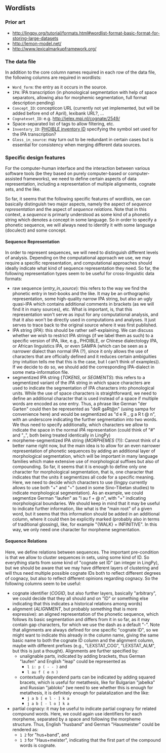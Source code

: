 ## Wordlists

### Prior art

- http://lingpy.org/tutorial/formats.html#wordlist-format-basic-format-for-storing-large-datasets
- http://lemon-model.net/
- http://www.lexicalmarkupframework.org/


### The data file

In addition to the core column names required in each row of the data file, the following columns are required in wordlists:

- `Word_form`: the entry as it occurs in the source.
- `IPA`: IPA transcription (in phonological segmentation with help of space separators, allowing also for morphemic segmentation, full format description pending) 
- `Concept_ID`: concepticon URL (currently not yet implemented, but will be added before end of April), lexibank URL?, ...
- `Cognateset_ID`: e.g. http://ielex.mpi.nl/cognate/2549/
- Space-separated list of tags to allow filtering, etc.
- `Inventory_ID`: [PHOIBLE inventory ID](http://phoible.org/inventories/view/1617) specifying the symbol set used for the IPA transcription?
- `Gloss_in_source`: may turn out to be redundant in certain cases but is essential for consistency when merging different data sources.


### Specific design features

For the computer-human interface and the interaction between various software tools (be they based on purely computer-based or computer-assisted frameworks), we need to define certain aspects of data representation, including a representation of multiple alignments, cognate sets, and the like.

So far, it seems that the following specific features of wordlists, we can basically distinguish two major aspects, namely the aspect of *sequence representation* and the aspect of *sequence relations*. Note that in this context, a *sequence* is primarly understood as some kind of a phonetic string which denotes a concept in some language. So in order to specify a phonetic sequence, we will always need to identify it with some language (doculect) and some concept.

#### Sequence Representation

In order to represent sequences, we will need to distinguish different levels of analysis. Depending on the computational approach we use, we may require a specific representation, and computational approaches should ideally indicate what kind of sequence representation they need. So far, the following representation types seem to be useful for cross-linguistic data formats:

* raw sequence (*entry_in_source*): this refers to the way we find the phonetic entry in text-books and the like. It may be an orthographic representation, some high-quality narrow IPA string, but also an ugly quasi-IPA which contains additional comments in brackets (as we will find it in many sources), etc. What is important, is, that this representation won't serve as input for any computational analysis, and that it also won't be directly used in computations and analyses. It just serves to trace back to the original source where it was first published.
* IPA string (*IPA*): this should be rather self-explaining. We can discuss whether we wish to restrict IPA strings (if we label them as such) to a specific version of IPA, like, e.g., PHOIBLE, or Chinese dialectology IPA, or African linguistics IPA, or even SAMPA (which can be seen as a narrower dialect than normal IPA (?), since it only allows the use of characters that are officially defined and it reduces certain ambiguities (my intuition tells me that this is the case, but I can't think of examples)). If we decide to do so, we should add the corresponding IPA-dialect in some meta-information file.
* segmentized IPA string (*TOKENS*, or *SEGMENTS*): this refers to a segmentized variant of the *IPA* string in which space characters are used to indicate the segmentation of IPA characters into phonological units. While the use of space characters is straightforward, we need to define an additional character that is used instead of a space if multiple words are encoded as one entry. Thus, a phrase like German "der Garten" could then be represented as "deR gaRt@n" (using sampa for convenience here) and would be segmentized as "d e R _ g a R t @ n", with an underscore indicating the further segmentation into two words. We thus need to specify additionally, which characters we allow to indicate the space in the normal *IPA* representation (could think of "#" and "_", both being treated identically in LingPy)
* morpheme-segmentized IPA string (*MORPHEMES* (?)): Cannot think of a better name right now, but the main idea is to allow for an even narrower representation of phonetic sequences by adding an additional layer of morphological segmentation, which will be important in many language families which make extensive use of morphological suffixes but also of compounding. So far, it seems that it is enough to define only one character for morphological segmentation, that is, one character that indicates that the units it segmentizes all code for a specific meaning. Here, we need to decide which characters to use (lingpy currently allows to use both "+" and "◦" (used in some Sino-Tibetan studies) to indicate morphological segmentation). As an example, we could segmentize German "laufen" as "l au f + @ n", with "+" indicating morphological boundaries. We should keep in mind that it may be useful to indicate further information, like what is the "main root" of a given word, but it seems that this information should be added in an additional column, where it could then be explicitly marked (probably also in terms of traditional glossing), like, for example "{WALK} + INFINITIVE". In this way, we only need one character for morpheme segmentation.  

#### Sequence Relations

Here, we define relations between sequences. The important pre-condition is that we allow to cluster sequences in sets, using some kind of ID. So everything starts from some kind of "cognate set ID" (an integer in LingPy), but we should be aware that we may have different layers of clustering and will thus need multiple possible cognate IDs both to reflect different degrees of cognacy, but also to reflect different opinions regarding cognacy. So the following columns seem to be useful:

* cognate identifier (*COGID*, but also further layers, basically "arbitrary", we could decide that they all should and on "ID" or something else indicating that this indicates a historical relations among words)
* alignment (*ALIGNMENT*, but probably something that is more expressive): an aligned representation of the phonetic sequence, which follows its basic segmentation and differs from it in so far, as it may contain gap characters, for which we use the dash as a default "-". Note that alignments are always defined for one specific "cognate ID", so we might want to indicate this already in the column name, giving the same basic name to both the cognate ID column and the alignment column, maybe with different prefixes (e.g., "LEXSTAT_COG", "LEXSTAT_ALM", but this is just a thought). Alignments are further specified by:
  * unalignable parts, indicated by adding brackets, thus German "laufen" and English "leap" could be represented as 
    - `l i: p ( - - )` and
    - `l au f ( e n )`
  * contextually dependend parts can be indicated by adding squared bracets, which is useful for metathesis, like for Bulgarian "jabelka" and Russian "jabloko" (we need to see whether this is enough for metathesis, it is definitely enough for palatalization and the like:
    - `j a b [ e l - ] k a`
    - `j a b [ - l o ] k a`
* partial cognacy: it may be useful to indicate partial cognacy for related compound words. Here, we could again use identifiers for each morpheme, separated by a space and following the morpheme structure. Thus, English "husband" and German "Hausmeister" could be rendered as:
  - `1 2` for "hus+band", and
  - `1 3` for "Haus+meister",
  indicating that the first part of the compound words is cognate.

